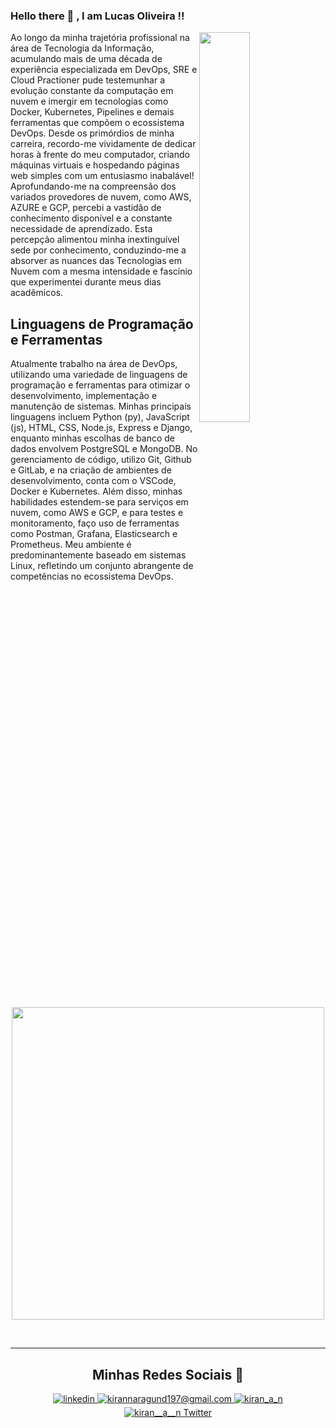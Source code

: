  ### Hello there 👋 ,  I am Lucas Oliveira !!
<!--Night Owl image-->
<div>
  <img align="right" width="40%" src="https://owlbertsio-resized.s3.amazonaws.com/Popper.psd.full.png">
</div>

Ao longo da minha trajetória profissional na área de Tecnologia da Informação, acumulando mais de uma década de experiência especializada em DevOps, SRE e Cloud Practioner pude testemunhar a evolução constante da computação em nuvem e imergir em tecnologias como Docker, Kubernetes, Pipelines e demais ferramentas que compõem o ecossistema DevOps. Desde os primórdios de minha carreira, recordo-me vividamente de dedicar horas à frente do meu computador, criando máquinas virtuais e hospedando páginas web simples com um entusiasmo inabalável! Aprofundando-me na compreensão dos variados provedores de nuvem, como AWS, AZURE e GCP, percebi a vastidão de conhecimento disponível e a constante necessidade de aprendizado. Esta percepção alimentou minha inextinguível sede por conhecimento, conduzindo-me a absorver as nuances das Tecnologias em Nuvem com a mesma intensidade e fascínio que experimentei durante meus dias acadêmicos.

<!--Languages and Tools Section-->       
<h2 align="left">Linguagens de Programação e Ferramentas</h2>
<p align="left">Atualmente trabalho na área de DevOps, utilizando uma variedade de linguagens de programação e ferramentas para otimizar o desenvolvimento, implementação e manutenção de sistemas. Minhas principais linguagens incluem Python (py), JavaScript (js), HTML, CSS, Node.js, Express e Django, enquanto minhas escolhas de banco de dados envolvem PostgreSQL e MongoDB. No gerenciamento de código, utilizo Git, Github e GitLab, e na criação de ambientes de desenvolvimento, conta com o VSCode, Docker e Kubernetes. Além disso, minhas habilidades estendem-se para serviços em nuvem, como AWS e GCP, e para testes e monitoramento, faço uso de ferramentas como Postman, Grafana, Elasticsearch e Prometheus. Meu ambiente é predominantemente baseado em sistemas Linux, refletindo um conjunto abrangente de competências no ecossistema DevOps.</p>
<p align="center">
<img width="500px" src="https://skillicons.dev/icons?i=py,js,html,css,nodejs,express,django,md,postgres,mongo,git,gitlab,vscode,docker,kubernetes,helm,keda,aws,gcp,postman,grafana,elasticsearch,prometheus,linux&perline=10" />
</p>
<br />

---

<h2 align="center">Minhas Redes Sociais 🤝 </h2>
<div align="center">
 <a href="https://www.linkedin.com/in/luksjobs/" target="_blank">
<img src=https://img.shields.io/badge/linkedin-%231E77B5.svg?&style=for-the-badge&logo=linkedin&logoColor=white alt=linkedin style="margin-bottom: 5px;" />
</a>
  
<a href="mailto:luksjobs@live.com" target="_blank">
<img src="https://img.shields.io/badge/Gmail-D14836?style=for-the-badge&logo=gmail&logoColor=white" alt=kirannaragund197@gmail.com mail style="margin-bottom: 5px;" />
</a>

<a href="https://www.instagram.com/luksjj" target="_blank">
<img src=https://img.shields.io/badge/Instagram-E4405F?style=for-the-badge&logo=instagram&logoColor=white alt=kiran_a_n Instagram style="margin-bottom: 5px;" />
</a>

<a href="https://twitter.com/luksjobs" target="_blank">
<img src="https://img.shields.io/badge/Twitter-1DA1F2?style=for-the-badge&logo=twitter&logoColor=white" alt="kiran__a__n Twitter" style="margin-bottom: 5px;" />
</a>
</div>
<br/>
